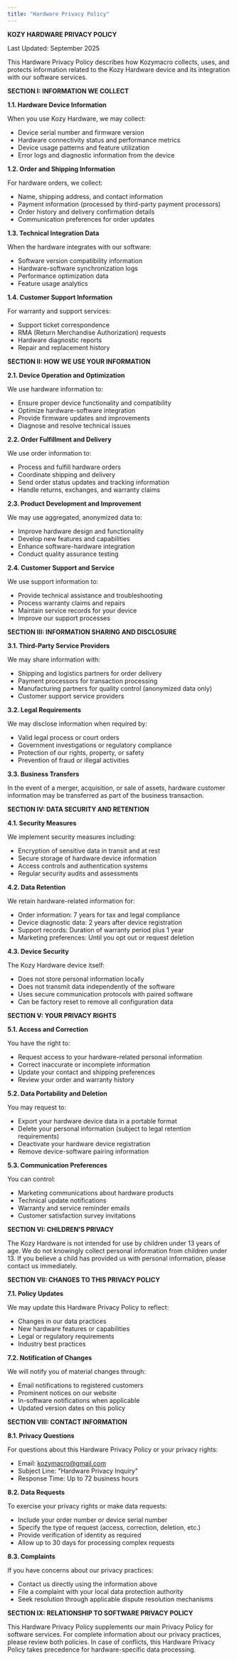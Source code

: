 ```yaml
---
title: "Hardware Privacy Policy"
---
```


**KOZY HARDWARE PRIVACY POLICY**

Last Updated: September 2025

This Hardware Privacy Policy describes how Kozymacro collects, uses, and protects information related to the Kozy Hardware device and its integration with our software services.

**SECTION I: INFORMATION WE COLLECT**

**1.1. Hardware Device Information**

When you use Kozy Hardware, we may collect:
- Device serial number and firmware version
- Hardware connectivity status and performance metrics
- Device usage patterns and feature utilization
- Error logs and diagnostic information from the device

**1.2. Order and Shipping Information**

For hardware orders, we collect:
- Name, shipping address, and contact information
- Payment information (processed by third-party payment processors)
- Order history and delivery confirmation details
- Communication preferences for order updates

**1.3. Technical Integration Data**

When the hardware integrates with our software:
- Software version compatibility information
- Hardware-software synchronization logs
- Performance optimization data
- Feature usage analytics

**1.4. Customer Support Information**

For warranty and support services:
- Support ticket correspondence
- RMA (Return Merchandise Authorization) requests
- Hardware diagnostic reports
- Repair and replacement history

**SECTION II: HOW WE USE YOUR INFORMATION**

**2.1. Device Operation and Optimization**

We use hardware information to:
- Ensure proper device functionality and compatibility
- Optimize hardware-software integration
- Provide firmware updates and improvements
- Diagnose and resolve technical issues

**2.2. Order Fulfillment and Delivery**

We use order information to:
- Process and fulfill hardware orders
- Coordinate shipping and delivery
- Send order status updates and tracking information
- Handle returns, exchanges, and warranty claims

**2.3. Product Development and Improvement**

We may use aggregated, anonymized data to:
- Improve hardware design and functionality
- Develop new features and capabilities
- Enhance software-hardware integration
- Conduct quality assurance testing

**2.4. Customer Support and Service**

We use support information to:
- Provide technical assistance and troubleshooting
- Process warranty claims and repairs
- Maintain service records for your device
- Improve our support processes

**SECTION III: INFORMATION SHARING AND DISCLOSURE**

**3.1. Third-Party Service Providers**

We may share information with:
- Shipping and logistics partners for order delivery
- Payment processors for transaction processing
- Manufacturing partners for quality control (anonymized data only)
- Customer support service providers

**3.2. Legal Requirements**

We may disclose information when required by:
- Valid legal process or court orders
- Government investigations or regulatory compliance
- Protection of our rights, property, or safety
- Prevention of fraud or illegal activities

**3.3. Business Transfers**

In the event of a merger, acquisition, or sale of assets, hardware customer information may be transferred as part of the business transaction.

**SECTION IV: DATA SECURITY AND RETENTION**

**4.1. Security Measures**

We implement security measures including:
- Encryption of sensitive data in transit and at rest
- Secure storage of hardware device information
- Access controls and authentication systems
- Regular security audits and assessments

**4.2. Data Retention**

We retain hardware-related information for:
- Order information: 7 years for tax and legal compliance
- Device diagnostic data: 2 years after device registration
- Support records: Duration of warranty period plus 1 year
- Marketing preferences: Until you opt out or request deletion

**4.3. Device Security**

The Kozy Hardware device itself:
- Does not store personal information locally
- Does not transmit data independently of the software
- Uses secure communication protocols with paired software
- Can be factory reset to remove all configuration data

**SECTION V: YOUR PRIVACY RIGHTS**

**5.1. Access and Correction**

You have the right to:
- Request access to your hardware-related personal information
- Correct inaccurate or incomplete information
- Update your contact and shipping preferences
- Review your order and warranty history

**5.2. Data Portability and Deletion**

You may request to:
- Export your hardware device data in a portable format
- Delete your personal information (subject to legal retention requirements)
- Deactivate your hardware device registration
- Remove device-software pairing information

**5.3. Communication Preferences**

You can control:
- Marketing communications about hardware products
- Technical update notifications
- Warranty and service reminder emails
- Customer satisfaction survey invitations

**SECTION VI: CHILDREN'S PRIVACY**

The Kozy Hardware is not intended for use by children under 13 years of age. We do not knowingly collect personal information from children under 13. If you believe a child has provided us with personal information, please contact us immediately.

**SECTION VII: CHANGES TO THIS PRIVACY POLICY**

**7.1. Policy Updates**

We may update this Hardware Privacy Policy to reflect:
- Changes in our data practices
- New hardware features or capabilities
- Legal or regulatory requirements
- Industry best practices

**7.2. Notification of Changes**

We will notify you of material changes through:
- Email notifications to registered customers
- Prominent notices on our website
- In-software notifications when applicable
- Updated version dates on this policy

**SECTION VIII: CONTACT INFORMATION**

**8.1. Privacy Questions**

For questions about this Hardware Privacy Policy or your privacy rights:
- Email: kozymacro@gmail.com
- Subject Line: "Hardware Privacy Inquiry"
- Response Time: Up to 72 business hours

**8.2. Data Requests**

To exercise your privacy rights or make data requests:
- Include your order number or device serial number
- Specify the type of request (access, correction, deletion, etc.)
- Provide verification of identity as required
- Allow up to 30 days for processing complex requests

**8.3. Complaints**

If you have concerns about our privacy practices:
- Contact us directly using the information above
- File a complaint with your local data protection authority
- Seek resolution through applicable dispute resolution mechanisms

**SECTION IX: RELATIONSHIP TO SOFTWARE PRIVACY POLICY**

This Hardware Privacy Policy supplements our main Privacy Policy for software services. For complete information about our privacy practices, please review both policies. In case of conflicts, this Hardware Privacy Policy takes precedence for hardware-specific data processing.